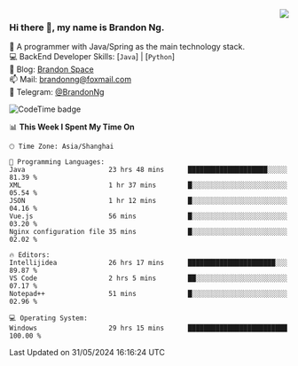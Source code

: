 <img  align="right" src="https://github-readme-stats-brandon0824.vercel.app/api/top-langs/?username=brandon0824&layout=compact">

### Hi there 👋, my name is Brandon Ng.

🌱 A programmer with Java/Spring as the main technology stack.  
💻 BackEnd Developer Skills: [`Java`] | [`Python`]  
📝 Blog: [Brandon Space](https://brandonng.tech)  
📫 Mail: brandonng@foxmail.com  
📰 Telegram: [@BrandonNg](https://t.me/BrandonNg24)  

![CodeTime badge](https://img.shields.io/endpoint?style=flat-square&url=https%3A%2F%2Fapi.codetime.dev%2Fshield%3Fid%3D128%26project%3D%26in%3D604800000)

<!--START_SECTION:waka-->
📊 **This Week I Spent My Time On** 

```text
🕑︎ Time Zone: Asia/Shanghai

💬 Programming Languages: 
Java                     23 hrs 48 mins      ████████████████████░░░░░   81.39 % 
XML                      1 hr 37 mins        █░░░░░░░░░░░░░░░░░░░░░░░░   05.54 % 
JSON                     1 hr 12 mins        █░░░░░░░░░░░░░░░░░░░░░░░░   04.16 % 
Vue.js                   56 mins             █░░░░░░░░░░░░░░░░░░░░░░░░   03.20 % 
Nginx configuration file 35 mins             █░░░░░░░░░░░░░░░░░░░░░░░░   02.02 % 

🔥 Editors: 
Intellijidea             26 hrs 17 mins      ██████████████████████░░░   89.87 % 
VS Code                  2 hrs 5 mins        ██░░░░░░░░░░░░░░░░░░░░░░░   07.17 % 
Notepad++                51 mins             █░░░░░░░░░░░░░░░░░░░░░░░░   02.96 % 

💻 Operating System: 
Windows                  29 hrs 15 mins      █████████████████████████   100.00 % 
```


 Last Updated on 31/05/2024 16:16:24 UTC
<!--END_SECTION:waka-->

